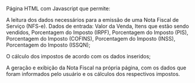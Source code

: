 Página HTML com Javascript que permite:

A leitura dos dados necessários para a emissão de uma Nota Fiscal de Serviço (NFS-e).
  Dados de entrada: 
    Valor da Venda, 
    Itens que estão sendo vendidos, 
    Porcentagem do Imposto (IRPF), 
    Porcentagem do Imposto (PIS), 
    Porcentagem do Imposto (COFINS), 
    Porcentagem do Imposto (INSS), 
    Porcentagem do Imposto (ISSQN);

O cálculo dos impostos de acordo com os dados inseridos;

A geração e exibição da Nota Fiscal na própria página, com os dados que foram informados pelo usuário e os cálculos dos respectivos impostos.
